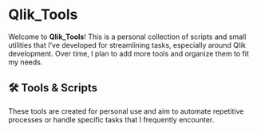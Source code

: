 # Qlik_Tools

Welcome to **Qlik_Tools**! This is a personal collection of scripts and small utilities that I’ve developed for streamlining tasks, especially around Qlik development. Over time, I plan to add more tools and organize them to fit my needs.

## 🛠️ Tools & Scripts

These tools are created for personal use and aim to automate repetitive processes or handle specific tasks that I frequently encounter.

